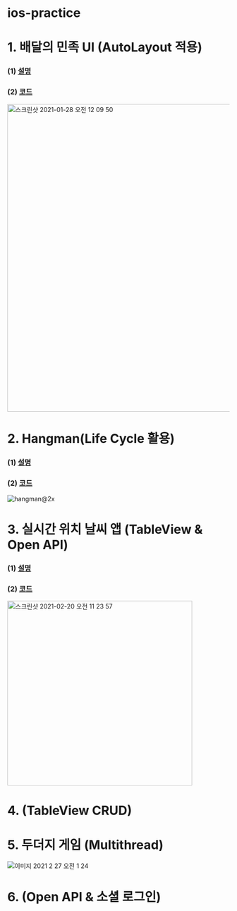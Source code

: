 # ios-practice


# 1. 배달의 민족 UI (AutoLayout 적용)
### (1) [설명]()
### (2) [코드](https://github.com/CJMIN/ios-practice/tree/main/Assignment_01)
<img width="698" alt="스크린샷 2021-01-28 오전 12 09 50" src="https://user-images.githubusercontent.com/46758264/106011132-83d99800-60fd-11eb-9d75-cdd893f11891.png">

# 2. Hangman(Life Cycle 활용)
### (1) [설명]()
### (2) [코드](https://github.com/CJMIN/ios-practice/tree/main/Hangman)
![hangman@2x](https://user-images.githubusercontent.com/46758264/107516881-5fe37f80-6bf0-11eb-8b90-12e7cba2bd7e.jpg)

# 3. 실시간 위치 날씨 앱 (TableView & Open API)
### (1) [설명]()
### (2) [코드](https://github.com/CJMIN/ios-practice/tree/main/Weather)

<img width="419" alt="스크린샷 2021-02-20 오전 11 23 57" src="https://user-images.githubusercontent.com/46758264/108580316-584d7480-736e-11eb-8947-4228d6a95870.png">

# 4. (TableView CRUD)


# 5. 두더지 게임 (Multithread)

![이미지 2021  2  27  오전 1 24](https://user-images.githubusercontent.com/46758264/109326646-c9bf8280-789a-11eb-808a-a4ce69abd080.jpg)

# 6. (Open API & 소셜 로그인)
